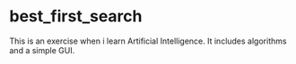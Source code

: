 # best_first_search
This is an exercise when i learn Artificial Intelligence. It includes algorithms and a simple GUI.

